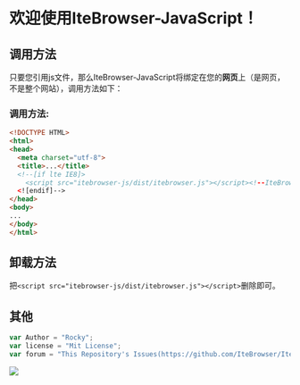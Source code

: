 # 欢迎使用IteBrowser-JavaScript！
## 调用方法
只要您引用js文件，那么IteBrowser-JavaScript将绑定在您的**网页**上（是网页，不是整个网站），调用方法如下：<br>
### 调用方法:
```html
<!DOCTYPE HTML>
<html>
<head>
  <meta charset="utf-8">
  <title>...</title>
  <!--[if lte IE8]>
    <script src="itebrowser-js/dist/itebrowser.js"></script><!--IteBrowser By Rocky(This is WaterMark)-->
  <![endif]-->
</head>
<body>
...
</body>
</html>
```
## 卸载方法
把`<script src="itebrowser-js/dist/itebrowser.js"></script>`删除即可。
## 其他
```javascript
var Author = "Rocky";
var license = "Mit License";
var forum = "This Repository's Issues(https://github.com/IteBrowser/IteBrowser-JS/issues)";
```
<img src="https://itebrowser.github.io/myfolder/files/img/him.png" />
